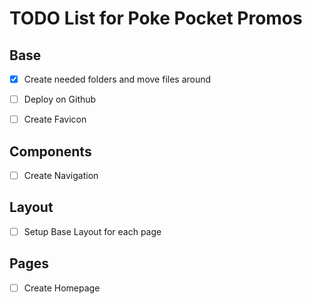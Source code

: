 # TODO List for Poke Pocket Promos

## Base

- [x] Create needed folders and move files around

- [ ] Deploy on Github

- [ ] Create Favicon

## Components

- [ ] Create Navigation 

## Layout

- [ ] Setup Base Layout for each page

## Pages

- [ ] Create Homepage